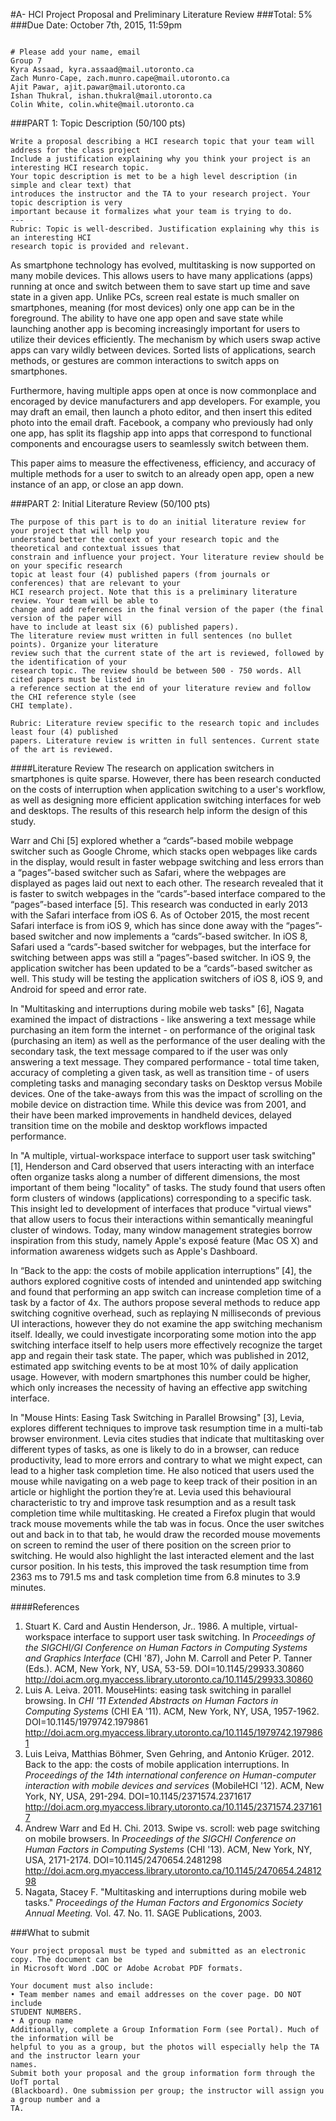 #A- HCI Project Proposal and Preliminary Literature Review
###Total: 5%
###Due Date: October 7th, 2015, 11:59pm

```

# Please add your name, email
Group 7
Kyra Assaad, kyra.assaad@mail.utoronto.ca
Zach Munro-Cape, zach.munro.cape@mail.utoronto.ca
Ajit Pawar, ajit.pawar@mail.utoronto.ca
Ishan Thukral, ishan.thukral@mail.utoronto.ca
Colin White, colin.white@mail.utoronto.ca

```

###PART 1: Topic Description (50/100 pts)

```
Write a proposal describing a HCI research topic that your team will address for the class project
Include a justification explaining why you think your project is an interesting HCI research topic.
Your topic description is met to be a high level description (in simple and clear text) that
introduces the instructor and the TA to your research project. Your topic description is very
important because it formalizes what your team is trying to do.
---
Rubric: Topic is well-described. Justification explaining why this is an interesting HCI 
research topic is provided and relevant.

```

As smartphone technology has evolved, multitasking is now supported on many mobile devices. This allows users to have many applications (apps) running at once and switch between them to save start up time and save state in a given app. Unlike PCs, screen real estate is much smaller on smartphones, meaning (for most devices) only one app can be in the foreground. The ability to have one app open and save state while launching another app is becoming increasingly important for users to utilize their devices efficiently.
The mechanism by which users swap active apps can vary wildly between devices. Sorted lists of applications, search methods, or gestures are common interactions to switch apps on smartphones.

Furthermore, having multiple apps open at once is now commonplace and encoraged by device manufacturers and app developers. For example, you may draft an email, then launch a photo editor, and then insert this edited photo into the email draft. Facebook, a company who previously had only one app, has split its flagship app into apps that correspond to functional components and encouragse users to seamlessly switch between them.

This paper aims to measure the effectiveness, efficiency, and accuracy of multiple methods for a user to switch to an already open app, open a new instance of an app, or close an app down.

###PART 2: Initial Literature Review (50/100 pts)

```
The purpose of this part is to do an initial literature review for your project that will help you
understand better the context of your research topic and the theoretical and contextual issues that
constrain and influence your project. Your literature review should be on your specific research
topic at least four (4) published papers (from journals or conferences) that are relevant to your
HCI research project. Note that this is a preliminary literature review. Your team will be able to
change and add references in the final version of the paper (the final version of the paper will
have to include at least six (6) published papers).
The literature review must written in full sentences (no bullet points). Organize your literature
review such that the current state of the art is reviewed, followed by the identification of your
research topic. The review should be between 500 - 750 words. All cited papers must be listed in
a reference section at the end of your literature review and follow the CHI reference style (see
CHI template).

Rubric: Literature review specific to the research topic and includes least four (4) published 
papers. Literature review is written in full sentences. Current state of the art is reviewed.

```
####Literature Review
The research on application switchers in smartphones is quite sparse. However, there has been research conducted on the costs of interruption when application switching to a user's workflow, as well as designing more efficient application switching interfaces for web and desktops. The results of this research help inform the design of this study.

Warr and Chi [5] explored whether a “cards”-based mobile webpage switcher such as Google Chrome, which stacks open webpages like cards in the display, would result in faster webpage switching and less errors than a “pages”-based switcher such as Safari, where the webpages are displayed as pages laid out next to each other. The research revealed that it is faster to switch webpages in the “cards”-based interface compared to the “pages”-based interface [5]. This research was conducted in early 2013 with the Safari interface from iOS 6. As of October 2015, the most recent Safari interface is from iOS 9, which has since done away with the “pages”-based switcher and now implements a “cards”-based switcher. In iOS 8, Safari used a “cards”-based switcher for webpages, but the interface for switching between apps was still a “pages”-based switcher. In iOS 9, the application switcher has been updated to be a “cards”-based switcher as well. This study will be testing the application switchers of iOS 8, iOS 9, and Android for speed and error rate. 

In "Multitasking and interruptions during mobile web tasks" [6], Nagata examined the impact of distractions - like answering a text message while purchasing an item form the internet - on performance of the original task (purchasing an item) as well as the performance of the user dealing with the secondary task, the text message compared to if the user was only answering a text message. They compared performance - total time taken, accuracy of completing a given task, as well as transition time - of users completing tasks and managing secondary tasks on Desktop versus Mobile devices. One of the take-aways from this was the impact of scrolling on the mobile device on distraction time. While this device was from 2001, and their have been marked improvements in handheld devices, delayed transition time on the mobile and desktop workflows impacted performance.

In "A multiple, virtual-workspace interface to support user task switching" [1], Henderson and Card observed that users interacting with an interface often organize tasks along a number of different dimensions, the most important of them being "locality" of tasks. The study found that users often form clusters of windows (applications) corresponding to a specific task. This insight led to development of interfaces that produce "virtual views" that allow users to focus their interactions within semantically meaningful cluster of windows. Today, many window management strategies borrow inspiration from this study, namely Apple's exposé feature (Mac OS X) and information awareness widgets such as Apple's Dashboard.

In “Back to the app: the costs of mobile application interruptions” [4], the authors explored cognitive costs of intended and unintended app switching and found that performing an app switch can increase completion time of a task by a factor of 4x. The authors propose several methods to reduce app switching cognitive overhead, such as replaying N milliseconds of previous UI interactions, however they do not examine the app switching mechanism itself. Ideally, we could investigate incorporating some motion into the app switching interface itself to help users more effectively recognize the target app and regain their task state. The paper, which was published in 2012, estimated app switching events to be at most 10% of daily application usage. However, with modern smartphones this number could be higher, which only increases the necessity of having an effective app switching interface.

In "Mouse Hints: Easing Task Switching in Parallel Browsing" [3], Levia, explores different techniques to improve task resumption time in a multi-tab browser environment. Levia cites studies that indicate that multitasking over different types of tasks, as one is likely to do in a browser, can reduce productivity, lead to more errors and contrary to what we might expect, can lead to a higher task completion time. He also noticed that users used the mouse while navigating on a web page to keep track of their position in an article or highlight the portion they’re at. Levia used this behavioural characteristic to try and improve task resumption and as a result task completion time while multitasking. He created a Firefox plugin that would track mouse movements while the tab was in focus. Once the user switches out and back in to that tab, he would draw the recorded mouse movements on screen to remind the user of there position on the screen prior to switching. He would also highlight the last interacted element and the last cursor position. In his tests, this improved the task resumption time from 2363 ms to 791.5 ms and task completion time from 6.8 minutes to 3.9 minutes. 

####References
1. Stuart K. Card and Austin Henderson, Jr.. 1986. A multiple, virtual-workspace interface to support user task switching. In *Proceedings of the SIGCHI/GI Conference on Human Factors in Computing Systems and Graphics Interface* (CHI '87), John M. Carroll and Peter P. Tanner (Eds.). ACM, New York, NY, USA, 53-59. DOI=10.1145/29933.30860 http://doi.acm.org.myaccess.library.utoronto.ca/10.1145/29933.30860
2. Luis A. Leiva. 2011. MouseHints: easing task switching in parallel browsing. In *CHI '11 Extended Abstracts on Human Factors in Computing Systems* (CHI EA '11). ACM, New York, NY, USA, 1957-1962. DOI=10.1145/1979742.1979861 http://doi.acm.org.myaccess.library.utoronto.ca/10.1145/1979742.1979861
3. Luis Leiva, Matthias Böhmer, Sven Gehring, and Antonio Krüger. 2012. Back to the app: the costs of mobile application interruptions. In *Proceedings of the 14th international conference on Human-computer interaction with mobile devices and services* (MobileHCI '12). ACM, New York, NY, USA, 291-294. DOI=10.1145/2371574.2371617 http://doi.acm.org.myaccess.library.utoronto.ca/10.1145/2371574.2371617
4. Andrew Warr and Ed H. Chi. 2013. Swipe vs. scroll: web page switching on mobile browsers. In *Proceedings of the SIGCHI Conference on Human Factors in Computing Systems* (CHI '13). ACM, New York, NY, USA, 2171-2174. DOI=10.1145/2470654.2481298 http://doi.acm.org.myaccess.library.utoronto.ca/10.1145/2470654.2481298
5. Nagata, Stacey F. "Multitasking and interruptions during mobile web tasks." *Proceedings of the Human Factors and Ergonomics Society Annual Meeting.* Vol. 47. No. 11. SAGE Publications, 2003.

###What to submit
```
Your project proposal must be typed and submitted as an electronic copy. The document can be
in Microsoft Word .DOC or Adobe Acrobat PDF formats.

Your document must also include:
• Team member names and email addresses on the cover page. DO NOT include
STUDENT NUMBERS.
• A group name
Additionally, complete a Group Information Form (see Portal). Much of the information will be
helpful to you as a group, but the photos will especially help the TA and the instructor learn your
names.
Submit both your proposal and the group information form through the UofT portal
(Blackboard). One submission per group; the instructor will assign you a group number and a
TA.

```
